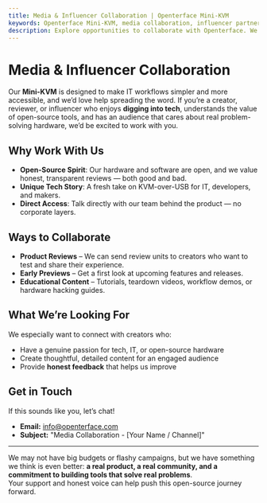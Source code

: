 ```yaml
---
title: Media & Influencer Collaboration | Openterface Mini-KVM
keywords: Openterface Mini-KVM, media collaboration, influencer partnerships, product reviews, open-source technology
description: Explore opportunities to collaborate with Openterface. We're looking for tech creators and reviewers who share our passion for open-source hardware and problem-solving tools.
---
```


# Media & Influencer Collaboration

Our **Mini-KVM** is designed to make IT workflows simpler and more accessible, and we’d love help spreading the word. If you’re a creator, reviewer, or influencer who enjoys **digging into tech**, understands the value of open-source tools, and has an audience that cares about real problem-solving hardware, we’d be excited to work with you.

## Why Work With Us

- **Open-Source Spirit**: Our hardware and software are open, and we value honest, transparent reviews — both good and bad.  
- **Unique Tech Story**: A fresh take on KVM-over-USB for IT, developers, and makers.  
- **Direct Access**: Talk directly with our team behind the product — no corporate layers.  

## Ways to Collaborate

- **Product Reviews** – We can send review units to creators who want to test and share their experience.  
- **Early Previews** – Get a first look at upcoming features and releases.  
- **Educational Content** – Tutorials, teardown videos, workflow demos, or hardware hacking guides.

## What We’re Looking For

We especially want to connect with creators who:

- Have a genuine passion for tech, IT, or open-source hardware  
- Create thoughtful, detailed content for an engaged audience  
- Provide **honest feedback** that helps us improve  

## Get in Touch

If this sounds like you, let’s chat!

- **Email:** [info@openterface.com](mailto:info@openterface.com)  
- **Subject:** "Media Collaboration - [Your Name / Channel]"

---

We may not have big budgets or flashy campaigns, but we have something we think is even better: **a real product, a real community, and a commitment to building tools that solve real problems**.  
Your support and honest voice can help push this open-source journey forward.
